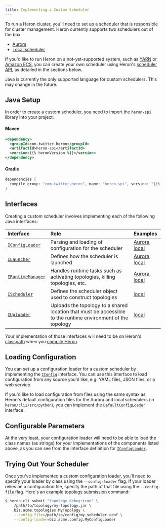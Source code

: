 ```yaml
---
title: Implementing a Custom Scheduler
---
```


To run a Heron cluster, you'll need to set up a scheduler that is responsible
for cluster management. Heron currently supports two schedulers out of the box:

* [Aurora](../../operators/deployment/schedulers/aurora)
* [Local scheduler](../../operators/deployment/schedulers/local)

If you'd like to run Heron on a not-yet-supported system, such as
[YARN](https://hadoop.apache.org/docs/current/hadoop-yarn/hadoop-yarn-site/YARN.html)
or [Amazon ECS](https://aws.amazon.com/ecs/), you can create your own scheduler
using Heron's [scheduler API](/api/scheduler/index.html), as detailed in the
sections below.

Java is currently the only supported language for custom schedulers. This may
change in the future.

## Java Setup

In order to create a custom scheduler, you need to import the `heron-spi`
library into your project.

#### Maven

```xml
<dependency>
  <groupId>com.twitter.heron</groupId>
  <artifactId>heron-spi</artifactId>
  <version>{{% heronVersion %}}</version>
</dependency>
```

#### Gradle

```groovy
dependencies {
  compile group: "com.twitter.heron", name: "heron-spi", version: "{{% heronVersion %}}"
}
```

## Interfaces

Creating a custom scheduler involves implementing each of the following Java
interfaces:

Interface | Role | Examples
:-------- |:---- |:--------
[`IConfigLoader`](/api/com/twitter/heron/spi/scheduler/IConfigLoader.html) | Parsing and loading of configuration for the scheduler | [Aurora](/api/scheduler/com/twitter/heron/scheduler/aurora/AuroraConfigLoader.html), [local](/api/scheduler/com/twitter/heron/scheduler/local/LocalConfigLoader.html)
[`ILauncher`](/api/com/twitter/heron/spi/scheduler/ILauncher.html) | Defines how the scheduler is launched | [Aurora](/api/scheduler/com/twitter/heron/scheduler/aurora/AuroraLauncher.html), [local](/api/scheduler/com/twitter/heron/scheduler/local/LocalLauncher.html)
[`IRuntimeManager`](/api/com/twitter/heron/spi/scheduler/IRuntimeManager.html) | Handles runtime tasks such as activating topologies, killing topologies, etc. | [Aurora](/api/scheduler/com/twitter/heron/scheduler/aurora/AuroraTopologyRuntimeManager.html), [local](/api/scheduler/com/twitter/heron/scheduler/local/LocalTopologyRuntimeManager.html)
[`IScheduler`](/api/com/twitter/heron/spi/scheduler/IScheduler.html) | Defines the scheduler object used to construct topologies | [local](/api/scheduler/com/twitter/heron/scheduler/local/LocalScheduler.html)
[`IUploader`](/api/com/twitter/heron/spi/scheduler/IUploader.html) | Uploads the topology to a shared location that must be accessible to the runtime environment of the topology | [local](/api/scheduler/com/twitter/heron/scheduler/local/LocalUploader.html)

Your implementation of those interfaces will need to be on Heron's
[classpath](https://docs.oracle.com/javase/tutorial/essential/environment/paths.html)
when you [compile Heron](../../developers/compiling).

## Loading Configuration

You can set up a configuration loader for a custom scheduler by implementing the
[`IConfig`](/api/com/twitter/heron/spi/scheduler/IConfig.html)
interface. You can use this interface to load configuration from any source
you'd like, e.g. YAML files, JSON files, or a web service.

If you'd like to load configuration from files using the same syntax as Heron's
default configuration files for the Aurora and local schedulers (in
`heron/cli2/src/python`), you can implement the
[`DefaultConfigLoader`](/api/scheduler/com/twitter/heron/scheduler/util/DefaultConfigLoader.html)
interface.

## Configurable Parameters

At the very least, your configuration loader will need to be able to load the
class names (as strings) for your implementations of the components listed
above, as you can see from the interface definition for
[`IConfigLoader`](/api/com/twitter/heron/spi/scheduler/IConfigLoader.html).

## Trying Out Your Scheduler

Once you've implemented a custom configuration loader, you'll need to specify
your loader by class using the `--config-loader` flag. If your loader relies on
a configuration file, specify the path of that file using the `--config-file`
flag. Here's an example [topology
submission](../../operators/heron-cli#submitting-a-topology) command:

```bash
$ heron-cli submit "topology.debug:true" \
    /path/to/topology/my-topology.jar \
    biz.acme.topologies.MyTopology \
    --config-file=/path/to/config/my_scheduler.conf \
    --config-loader=biz.acme.config.MyConfigLoader
```
